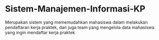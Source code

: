 # Sistem-Manajemen-Informasi-KP
Merupakan sistem yang mememudahkan mahasiswa dalam melakukan pendaftaran kerja praktek, dan juga team yang mengelola data mahasiswa yang ingin mendaftar kerja praktek
